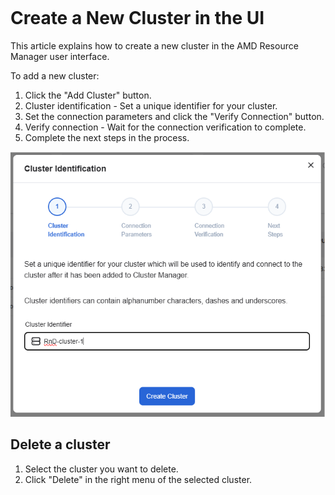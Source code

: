 ```{tags} AMD Resource Manager, cluster, add cluster
```
<!--
Copyright © Advanced Micro Devices, Inc., or its affiliates.

SPDX-License-Identifier: MIT
-->
# Create a New Cluster in the UI

This article explains how to create a new cluster in the AMD Resource Manager user interface.

To add a new cluster:

1. Click the "Add Cluster" button.
2. Cluster identification - Set a unique identifier for your cluster.
3. Set the connection parameters and click the "Verify Connection" button.
4. Verify connection - Wait for the connection verification to complete.
5. Complete the next steps in the process.

![A diagram of the create cluster page.](../../core-img/clusters/create-cluster.png)

## Delete a cluster

1. Select the cluster you want to delete.
2. Click "Delete" in the right menu of the selected cluster.
